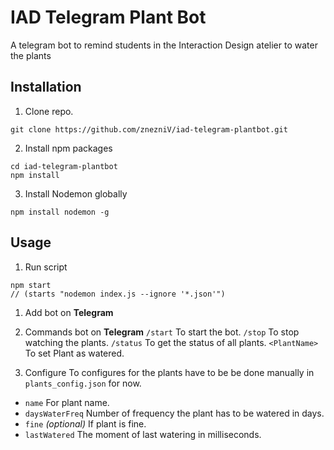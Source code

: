 # IAD Telegram Plant Bot
A telegram bot to remind students in the Interaction Design atelier to water the plants 

## Installation
1. Clone repo.
```clone
git clone https://github.com/znezniV/iad-telegram-plantbot.git
```

2. Install npm packages
```npm
cd iad-telegram-plantbot
npm install
```

3. Install Nodemon globally
```nodemon
npm install nodemon -g
```

## Usage
1. Run script
```npm command
npm start
// (starts "nodemon index.js --ignore '*.json'")
```

1. Add bot on **Telegram**

2. Commands bot on **Telegram**
`/start` To start the bot.
`/stop` To stop watching the plants.
`/status` To get the status of all plants.
`<PlantName>` To set Plant as watered.

3. Configure
To configures for the plants have to be be done manually in `plants_config.json` for now.
- `name` For plant name.
- `daysWaterFreq` Number of frequency the plant has to be watered in days.
- `fine` _(optional)_ If plant is fine.
- `lastWatered` The moment of last watering in milliseconds.